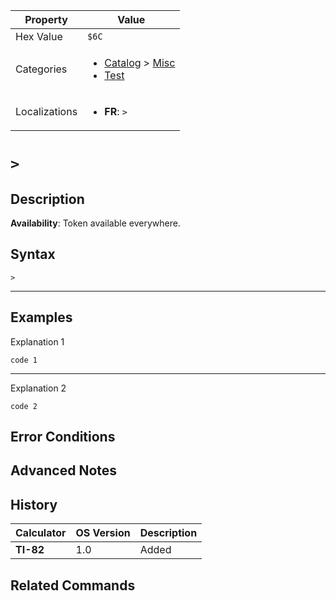 | Property      | Value |
|---------------|-------|
| Hex Value     | `$6C`|
| Categories    | <ul><li>[Catalog](<../categories/Catalog.md>) > [Misc](<../categories/Catalog.md#Misc>)</li><li>[Test](<../categories/Test.md>)</li></ul> |
| Localizations | <ul><li><b>FR</b>: `>`</li></ul> |

# `>`

## Description



<b>Availability</b>: Token available everywhere.

## Syntax
`>`

<hr>

## Examples

Explanation 1
```ti-basic
code 1
```
---
Explanation 2
```ti-basic
code 2
```

## Error Conditions


## Advanced Notes


## History
| Calculator | OS Version | Description |
|------------|------------|-------------|
| <b>TI-82</b> | 1.0 | Added |

## Related Commands

